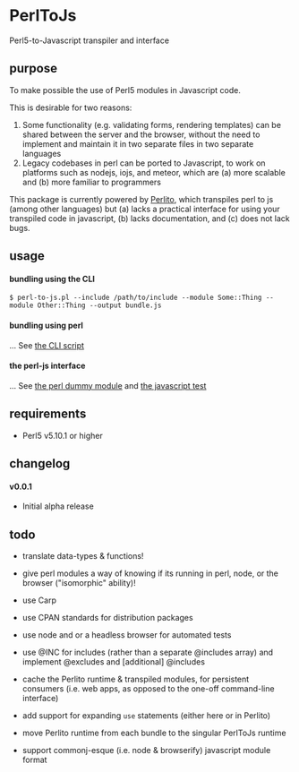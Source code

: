 # PerlToJs
Perl5-to-Javascript transpiler and interface

## purpose

To make possible the use of Perl5 modules in Javascript code.

This is desirable for two reasons:

1. Some functionality (e.g. validating forms, rendering templates) can be shared between the server and the browser, without the need to implement and maintain it in two separate files in two separate languages
2. Legacy codebases in perl can be ported to Javascript, to work on platforms such as nodejs, iojs, and meteor, which are (a) more scalable and (b) more familiar to programmers

This package is currently powered by [Perlito](https://github.com/fglock/Perlito), which transpiles perl to js (among other languages) but (a) lacks a practical interface for using your transpiled code in javascript, (b) lacks documentation, and (c) does not lack bugs.

## usage

#### bundling using the CLI

`$ perl-to-js.pl --include /path/to/include --module Some::Thing --module Other::Thing --output bundle.js`

#### bundling using perl

... See [the CLI script](https://github.com/zenflow/PerlToJs/blob/master/bin/perl-to-js.pl)

#### the perl-js interface

... See [the perl dummy module](https://github.com/zenflow/PerlToJs/blob/master/test/lib/Dummy/Simple.pm) and [the javascript test](https://github.com/zenflow/PerlToJs/blob/master/test/assets/index.js)


## requirements

* Perl5 v5.10.1 or higher

## changelog

#### v0.0.1

- Initial alpha release

## todo

- translate data-types & functions!
- give perl modules a way of knowing if its running in perl, node, or the browser ("isomorphic" ability)! 
- use Carp
- use CPAN standards for distribution packages
- use node and or a headless browser for automated tests
- use @INC for includes (rather than a separate @includes array) and implement @excludes and [additional] @includes
- cache the Perlito runtime & transpiled modules, for persistent consumers (i.e. web apps, as opposed to the one-off command-line interface)

- add support for expanding `use` statements (either here or in Perlito)
- move Perlito runtime from each bundle to the singular PerlToJs runtime
- support commonj-esque (i.e. node & browserify) javascript module format

